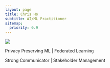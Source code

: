```yaml
---
layout: page
title: Chris Ho
subtitle: AI/ML Practitioner
sitemap:
  priority: 0.9
---
```


<img src="{{ '/assets/img/IMG_0898.JPG' | prepend: site.baseurl }}" id="about-img">

<div id="describe-text">
	<p>Privacy Preserving ML | Federated Learning</p>
	<p>Strong Communicator | Stakeholder Management</p>
	<!--<p>Fork and use the theme from the <strong> <a href="https://github.com/knhash/Pudhina"> repository</a> </strong></p>-->
</div>